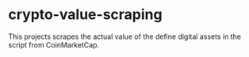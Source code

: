 # crypto-value-scraping
This projects scrapes the actual value of the define digital assets in the script from CoinMarketCap.
